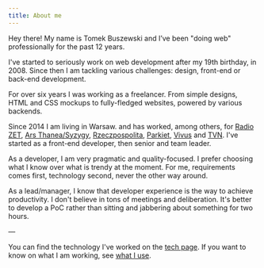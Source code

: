 ```yaml
---
title: About me
---
```

Hey there! My name is Tomek Buszewski and I’ve been "doing web" professionally for the past 12 years. 

I've started to seriously work on web development after my 19th birthday, in 2008. Since then I am tackling various challenges: design, front-end or back-end development.

For over six years I was working as a freelancer. From simple designs, HTML and CSS mockups to fully-fledged websites, powered by various backends.

Since 2014 I am living in Warsaw. and has worked, among others, for [Radio ZET][1], [Ars Thanea/Syzygy][2], [Rzeczpospolita][3], [Parkiet][4], [Vivus][5] and [TVN][6]. I've started as a front-end developer, then senior and team leader.

As a developer, I am very pragmatic and quality-focused. I prefer choosing what I know over what is trendy at the moment. For me, requirements comes first, technology second, never the other way around.

As a lead/manager, I know that developer experience is the way to achieve productivity. I don't believe in tons of meetings and  deliberation. It's better to develop a PoC rather than sitting and jabbering about something for two hours.

—

You can find the technology I've worked on the [tech page][7]. If you want to know on what I am working, see [what I use][8].

[1]:	https://www.radiozet.pl/
[2]:	https://www.syzygy.pl/warsaw/pl
[3]:	https://www.rp.pl/
[4]:	https://www.parkiet.com/
[5]:	https://www.vivus.pl/
[6]:	https://www.tvn.pl/
[7]:	/tech
[8]:	/uses